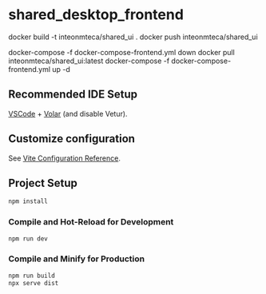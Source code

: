 # shared_desktop_frontend

docker build -t inteonmteca/shared_ui .
docker push inteonmteca/shared_ui

docker-compose -f docker-compose-frontend.yml down
docker pull inteonmteca/shared_ui:latest
docker-compose -f docker-compose-frontend.yml up -d

## Recommended IDE Setup

[VSCode](https://code.visualstudio.com/) + [Volar](https://marketplace.visualstudio.com/items?itemName=Vue.volar) (and disable Vetur).

## Customize configuration

See [Vite Configuration Reference](https://vite.dev/config/).

## Project Setup

```sh
npm install
```

### Compile and Hot-Reload for Development

```sh
npm run dev
```

### Compile and Minify for Production

```sh
npm run build
npx serve dist
```
